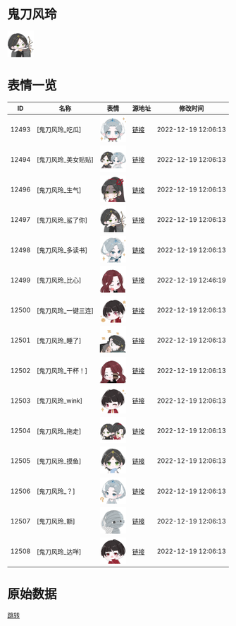 # 鬼刀风玲

<img src="./cover.png" height="60" alt="cover" />

# 表情一览

|ID|名称|表情|源地址|修改时间|
|----|----|----|----|----|
|12493|[鬼刀风玲_吃瓜]|<img src="./pic/012493_%5B鬼刀风玲_吃瓜%5D.png" height="60" alt="吃瓜"/>|[链接](https://i0.hdslb.com/bfs/garb/item/505fb81297299615af897f73830cc5fe3aa35a84.png)|2022-12-19 12:06:13|
|12494|[鬼刀风玲_美女贴贴]|<img src="./pic/012494_%5B鬼刀风玲_美女贴贴%5D.png" height="60" alt="美女贴贴"/>|[链接](https://i0.hdslb.com/bfs/garb/item/d07aab71a1146d39a67cebc24355c527c9e66481.png)|2022-12-19 12:06:13|
|12496|[鬼刀风玲_生气]|<img src="./pic/012496_%5B鬼刀风玲_生气%5D.png" height="60" alt="生气"/>|[链接](https://i0.hdslb.com/bfs/garb/item/bb44e4a9faf63df557fee0715c4f29c8137bd8af.png)|2022-12-19 12:06:13|
|12497|[鬼刀风玲_鲨了你]|<img src="./pic/012497_%5B鬼刀风玲_鲨了你%5D.png" height="60" alt="鲨了你"/>|[链接](https://i0.hdslb.com/bfs/garb/item/2e34211dcca19db9d7e8d8d1228183fb3df1f242.png)|2022-12-19 12:06:13|
|12498|[鬼刀风玲_多读书]|<img src="./pic/012498_%5B鬼刀风玲_多读书%5D.png" height="60" alt="多读书"/>|[链接](https://i0.hdslb.com/bfs/garb/item/7b5025769c060ffc20f4590e20cf304dfaf6cb23.png)|2022-12-19 12:06:13|
|12499|[鬼刀风玲_比心]|<img src="./pic/012499_%5B鬼刀风玲_比心%5D.png" height="60" alt="比心"/>|[链接](https://i0.hdslb.com/bfs/garb/item/4213a94a23441223fb97e5a2dd1d6922fce28995.png)|2022-12-19 12:46:19|
|12500|[鬼刀风玲_一键三连]|<img src="./pic/012500_%5B鬼刀风玲_一键三连%5D.png" height="60" alt="一键三连"/>|[链接](https://i0.hdslb.com/bfs/garb/item/40bfd30f6c88b147ebb1c6a63d67968b22185dad.png)|2022-12-19 12:06:13|
|12501|[鬼刀风玲_睡了]|<img src="./pic/012501_%5B鬼刀风玲_睡了%5D.png" height="60" alt="睡了"/>|[链接](https://i0.hdslb.com/bfs/garb/item/d61c8b76d1eadd2411e587641766396045d04573.png)|2022-12-19 12:06:13|
|12502|[鬼刀风玲_干杯！]|<img src="./pic/012502_%5B鬼刀风玲_干杯！%5D.png" height="60" alt="干杯！"/>|[链接](https://i0.hdslb.com/bfs/garb/item/3c598ca5061f2db4700bbc7b857697663f16a1e3.png)|2022-12-19 12:06:13|
|12503|[鬼刀风玲_wink]|<img src="./pic/012503_%5B鬼刀风玲_wink%5D.png" height="60" alt="wink"/>|[链接](https://i0.hdslb.com/bfs/garb/item/8610e5eaeaf58b7dc41fa89aff13b78372f4d0bd.png)|2022-12-19 12:06:13|
|12504|[鬼刀风玲_拖走]|<img src="./pic/012504_%5B鬼刀风玲_拖走%5D.png" height="60" alt="拖走"/>|[链接](https://i0.hdslb.com/bfs/garb/item/7f6fcc236e32b6d8f5bb9fb383c8e2e51f2e3459.png)|2022-12-19 12:06:13|
|12505|[鬼刀风玲_摸鱼]|<img src="./pic/012505_%5B鬼刀风玲_摸鱼%5D.png" height="60" alt="摸鱼"/>|[链接](https://i0.hdslb.com/bfs/garb/item/8df6d971e4e2370b5db59f05e0e9d6bd9895c534.png)|2022-12-19 12:06:13|
|12506|[鬼刀风玲_？]|<img src="./pic/012506_%5B鬼刀风玲_？%5D.png" height="60" alt="？"/>|[链接](https://i0.hdslb.com/bfs/garb/item/c34b39258533e4fb5a489dc1195bfba350440258.png)|2022-12-19 12:06:13|
|12507|[鬼刀风玲_额]|<img src="./pic/012507_%5B鬼刀风玲_额%5D.png" height="60" alt="额"/>|[链接](https://i0.hdslb.com/bfs/garb/item/30592854a798df4bfd613e9d550e73c41aef86d7.png)|2022-12-19 12:06:13|
|12508|[鬼刀风玲_达咩]|<img src="./pic/012508_%5B鬼刀风玲_达咩%5D.png" height="60" alt="达咩"/>|[链接](https://i0.hdslb.com/bfs/garb/item/22a51716c9656c71604b60d0ed6125e355596278.png)|2022-12-19 12:06:13|

# 原始数据

[跳转](./raw.json)

